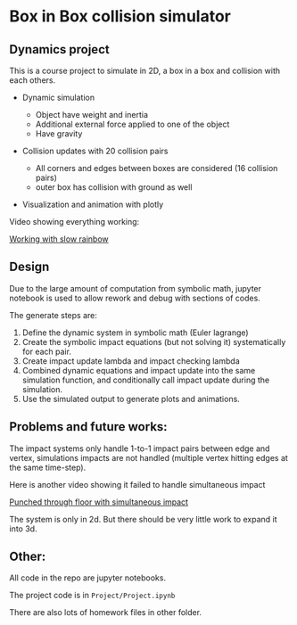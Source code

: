 # Box in Box collision simulator
## Dynamics project

This is a course project to simulate in 2D, a box in a box and collision with each others.

* Dynamic simulation 
    * Object have weight and inertia
    * Additional external force applied to one of the object
    * Have gravity

* Collision updates with 20 collision pairs
    * All corners and edges between boxes are considered (16 collision pairs) 
    * outer box has collision with ground as well

* Visualization and animation with plotly

Video showing everything working:

[Working with slow rainbow](https://github.com/Gray-Stone/ME314-box-in-box-dynamics-sim/assets/7969697/d1c54af8-e664-4fcc-a324-ba0c1bddcb2e)

## Design

Due to the large amount of computation from symbolic math, jupyter notebook is used to allow rework and debug with sections of codes.

The generate steps are: 

1. Define the dynamic system in symbolic math (Euler lagrange) 
2. Create the symbolic impact equations (but not solving it) systematically for each pair.
3. Create impact update lambda and impact checking lambda 
4. Combined dynamic equations and impact update into the same simulation function, and conditionally call impact update during the simulation.
5. Use the simulated output to generate plots and animations.

## Problems and future works:

The impact systems only handle 1-to-1 impact pairs between edge and vertex, simulations impacts are not handled (multiple vertex hitting edges at the same time-step).

Here is another video showing it failed to handle simultaneous impact 

[Punched through floor with simultaneous impact](https://github.com/Gray-Stone/ME314-box-in-box-dynamics-sim/assets/7969697/f87c2c30-0c82-406a-8ca6-fc0f83138057)  


The system is only in 2d. But there should be very little work to expand it into 3d. 


## Other:


All code in the repo are jupyter notebooks. 

The project code is in `Project/Project.ipynb` 

There are also lots of homework files in other folder.